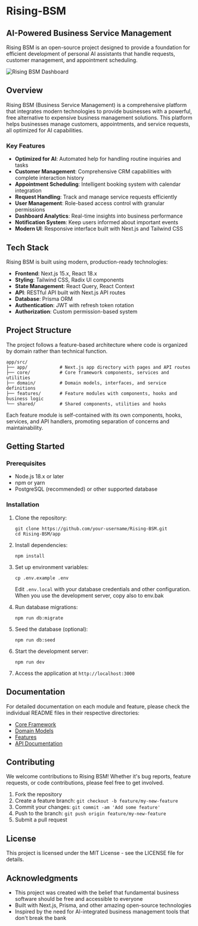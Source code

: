 # Rising-BSM

## AI-Powered Business Service Management

Rising BSM is an open-source project designed to provide a foundation for efficient development of personal AI assistants that handle requests, customer management, and appointment scheduling.

![Rising BSM Dashboard](public/images/dashboard-preview.jpg)

## Overview

Rising BSM (Business Service Management) is a comprehensive platform that integrates modern technologies to provide businesses with a powerful, free alternative to expensive business management solutions. This platform helps businesses manage customers, appointments, and service requests, all optimized for AI capabilities.

### Key Features

- **Optimized for AI**: Automated help for handling routine inquiries and tasks
- **Customer Management**: Comprehensive CRM capabilities with complete interaction history
- **Appointment Scheduling**: Intelligent booking system with calendar integration
- **Request Handling**: Track and manage service requests efficiently
- **User Management**: Role-based access control with granular permissions
- **Dashboard Analytics**: Real-time insights into business performance
- **Notification System**: Keep users informed about important events
- **Modern UI**: Responsive interface built with Next.js and Tailwind CSS

## Tech Stack

Rising BSM is built using modern, production-ready technologies:

- **Frontend**: Next.js 15.x, React 18.x
- **Styling**: Tailwind CSS, Radix UI components
- **State Management**: React Query, React Context
- **API**: RESTful API built with Next.js API routes
- **Database**: Prisma ORM
- **Authentication**: JWT with refresh token rotation
- **Authorization**: Custom permission-based system

## Project Structure

The project follows a feature-based architecture where code is organized by domain rather than technical function.

```
app/src/
├── app/            # Next.js app directory with pages and API routes
├── core/           # Core framework components, services and utilities
├── domain/         # Domain models, interfaces, and service definitions
├── features/       # Feature modules with components, hooks and business logic
└── shared/         # Shared components, utilities and hooks
```

Each feature module is self-contained with its own components, hooks, services, and API handlers, promoting separation of concerns and maintainability.

## Getting Started

### Prerequisites

- Node.js 18.x or later
- npm or yarn
- PostgreSQL (recommended) or other supported database

### Installation

1. Clone the repository:
   ```
   git clone https://github.com/your-username/Rising-BSM.git
   cd Rising-BSM/app
   ```

2. Install dependencies:
   ```
   npm install
   ```

3. Set up environment variables:
   ```
   cp .env.example .env
   ```
   Edit `.env.local` with your database credentials and other configuration.
   When you use the development server, copy also to env.bak

4. Run database migrations:
   ```
   npm run db:migrate
   ```

5. Seed the database (optional):
   ```
   npm run db:seed
   ```

6. Start the development server:
   ```
   npm run dev
   ```

7. Access the application at `http://localhost:3000`

## Documentation

For detailed documentation on each module and feature, please check the individual README files in their respective directories:

- [Core Framework](src/core/README.md)
- [Domain Models](src/domain/README.md)
- [Features](src/features/README.md)
- [API Documentation](src/app/api/README.md)

## Contributing

We welcome contributions to Rising BSM! Whether it's bug reports, feature requests, or code contributions, please feel free to get involved.

1. Fork the repository
2. Create a feature branch: `git checkout -b feature/my-new-feature`
3. Commit your changes: `git commit -am 'Add some feature'`
4. Push to the branch: `git push origin feature/my-new-feature`
5. Submit a pull request

## License

This project is licensed under the MIT License - see the LICENSE file for details.

## Acknowledgments

- This project was created with the belief that fundamental business software should be free and accessible to everyone
- Built with Next.js, Prisma, and other amazing open-source technologies
- Inspired by the need for AI-integrated business management tools that don't break the bank
